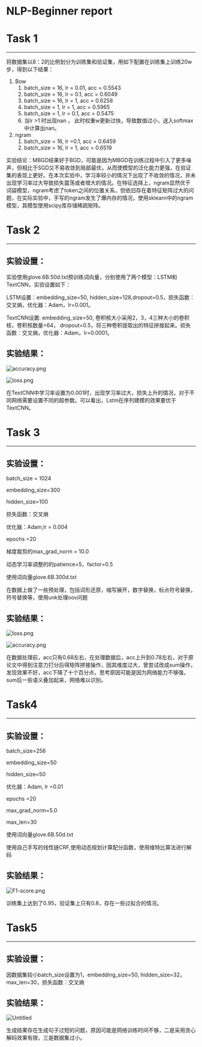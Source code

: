 # NLP-Beginner report

# Task 1

---

将数据集以8：2的比例划分为训练集和验证集，用如下配置在训练集上训练20w步，得到以下结果：

1. Bow
    1. batch_size = 16, lr = 0.01, acc = 0.5543
    2. batch_size = 16, lr = 0.1, acc = 0.6049
    3. batch_size = 16, lr = 1, acc = 0.6258
    4. batch_size = 1,   lr = 1, acc = 0.5965
    5. batch_size = 1,   lr = 0.1, acc = 0.5475
    6. 当lr >1 时出现nan ， 此时权重w更新过快，导致数值过小，送入softmax中计算出nan。
2. ngram
    1. batch_size = 16, lr =0.1, acc = 0.6459
    2. batch_size = 16, lr = 1, acc = 0.6519

实验结论：MBGD结果好于BGD，可能是因为MBGD在训练过程中引入了更多噪声，但相比于SGD又不易收敛到局部最优，从而使模型的泛化能力更强，在验证集的表现上更好。在本次实验中，学习率较小的情况下出现了不收敛的情况，并未出现学习率过大导致损失震荡或者增大的情况。在特征选择上，ngram显然优于词袋模型，ngram考虑了token之间的位置关系，但依旧存在着特征矩阵过大的问题，在实际实验中，手写的ngram发生了爆内存的情况，使用sklearn中的ngram模型，其模型使用scipy库存储稀疏矩阵。

# Task 2

---

## 实验设置：

实验使用glove.6B.50d.txt预训练词向量，分别使用了两个模型：LSTM和TextCNN，实验设置如下：

LSTM设置：embedding_size=50, hidden_size=128,dropout=0.5，损失函数：交叉熵，优化器：Adam，lr=0.001。

TextCNN设置: embedding_size=50, 卷积核大小采用2，3，4三种大小的卷积核，卷积核数量=64， dropout=0.5，将三种卷积提取出的特征拼接起来。损失函数：交叉熵，优化器：Adam，lr=0.0001。

## 实验结果：

![accuracy.png](NLP-Beginn%20a6454/accuracy.png)

![loss.png](NLP-Beginn%20a6454/loss.png)

在TextCNN中学习率设置为0.001时，出现学习率过大，损失上升的情况，对于不同网络需要设置不同的超参数。可以看出，Lstm在序列建模的效果要优于TextCNN。

# Task 3

---

## 实验设置：

batch_size = 1024

embedding_size=300

hidden_size=100

损失函数：交叉熵

优化器：Adam,lr = 0.004

epochs =20

梯度裁剪的max_grad_norm = 10.0 

动态学习率调整的的patience=5，factor=0.5

使用词向量glove.6B.300d.txt

在数据上做了一些预处理，包括词形还原，缩写展开，数字替换，标点符号替换，符号替换等，使用unk处理oov问题

## 实验结果：

![loss.png](NLP-Beginn%20a6454/loss%201.png)

![accuracy.png](NLP-Beginn%20a6454/accuracy%201.png)

在数据处理前，acc只有0.68左右，在处理数据后，acc上升到0.78左右，对于原论文中得到注意力打分后得矩阵拼接操作，因其维度过大，曾尝试改成sum操作，发现效果不好，acc下降了十个百分点，思考原因可能是因为网络能力不够强，sum后一些语义叠加起来，网络难以识别。

# Task4

---

## 实验设置：

batch_size=256

embedding_size=50

hidden_size=50

优化器：Adam, lr =0.01

epochs =20

max_grad_norm=5.0

max_len=30

使用词向量glove.6B.50d.txt

使用自己手写的线性链CRF,使用动态规划计算配分函数，使用维特比算法进行解码

## 实验结果：

![F1-score.png](NLP-Beginn%20a6454/F1-score.png)

训练集上达到了0.95，验证集上只有0.8，存在一些过拟合的情况。

# Task5

---

## 实验设置：

因数据集较小batch_size设置为1，embedding_size=50, hidden_size=32，max_len=30，损失函数：交叉熵

## 实验结果：

![Untitled](NLP-Beginn%20a6454/Untitled.png)

生成结果存在生成句子过短的问题，原因可能是网络训练时间不够，二是采用贪心解码效果有限，三是数据集过小。